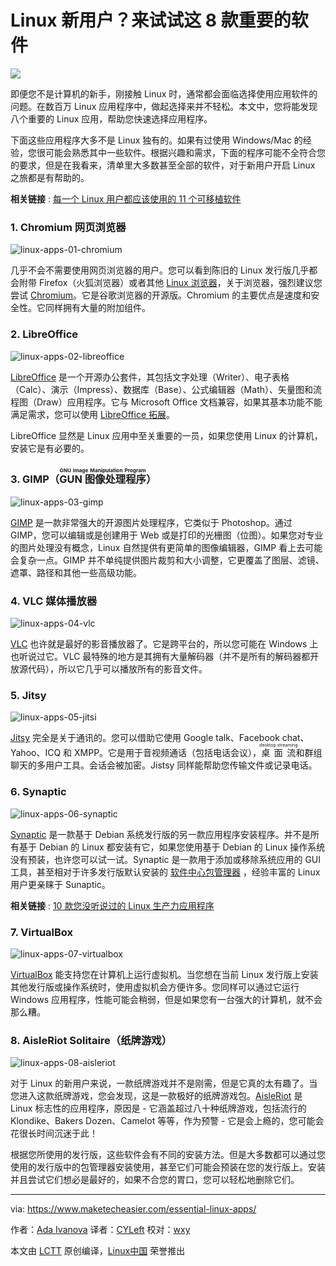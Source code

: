 Linux 新用户？来试试这 8 款重要的软件
======

![](https://www.maketecheasier.com/assets/uploads/2018/01/Linux-apps-00-Featured.png)

即便您不是计算机的新手，刚接触 Linux 时，通常都会面临选择使用应用软件的问题。在数百万 Linux 应用程序中，做起选择来并不轻松。本文中，您将能发现八个重要的 Linux 应用，帮助您快速选择应用程序。

下面这些应用程序大多不是 Linux 独有的。如果有过使用 Windows/Mac 的经验，您很可能会熟悉其中一些软件。根据兴趣和需求，下面的程序可能不全符合您的要求，但是在我看来，清单里大多数甚至全部的软件，对于新用户开启 Linux 之旅都是有帮助的。

**相关链接** : [每一个 Linux 用户都应该使用的 11 个可移植软件][1]

### 1. Chromium 网页浏览器

![linux-apps-01-chromium][2]

几乎不会不需要使用网页浏览器的用户。您可以看到陈旧的 Linux 发行版几乎都会附带 Firefox（火狐浏览器）或者其他 [Linux 浏览器][3]，关于浏览器，强烈建议您尝试 [Chromium][4]。它是谷歌浏览器的开源版。Chromium 的主要优点是速度和安全性。它同样拥有大量的附加组件。

### 2. LibreOffice

![linux-apps-02-libreoffice][5]

[LibreOffice][6] 是一个开源办公套件，其包括文字处理（Writer）、电子表格（Calc）、演示（Impress）、数据库（Base）、公式编辑器（Math）、矢量图和流程图（Draw）应用程序。它与 Microsoft Office 文档兼容，如果其基本功能不能满足需求，您可以使用 [LibreOffice 拓展][7]。

LibreOffice 显然是 Linux 应用中至关重要的一员，如果您使用 Linux 的计算机，安装它是有必要的。

### 3. GIMP（<ruby>GUN 图像处理程序<rt>GNU Image Manipulation Program</rt></ruby>）

![linux-apps-03-gimp][8]

[GIMP][9] 是一款非常强大的开源图片处理程序，它类似于 Photoshop。通过 GIMP，您可以编辑或是创建用于 Web 或是打印的光栅图（位图）。如果您对专业的图片处理没有概念，Linux 自然提供有更简单的图像编辑器，GIMP 看上去可能会复杂一点。GIMP 并不单纯提供图片裁剪和大小调整，它更覆盖了图层、滤镜、遮罩、路径和其他一些高级功能。

### 4. VLC 媒体播放器

![linux-apps-04-vlc][10]

[VLC][11] 也许就是最好的影音播放器了。它是跨平台的，所以您可能在 Windows 上也听说过它。VLC 最特殊的地方是其拥有大量解码器（并不是所有的解码器都开放源代码），所以它几乎可以播放所有的影音文件。

### 5. Jitsy

![linux-apps-05-jitsi][12]

[Jitsy][13] 完全是关于通讯的。您可以借助它使用 Google talk、Facebook chat、Yahoo、ICQ 和 XMPP。它是用于音视频通话（包括电话会议），<ruby>桌面流<rt>desktop streaming</rt></ruby>和群组聊天的多用户工具。会话会被加密。Jistsy 同样能帮助您传输文件或记录电话。

### 6. Synaptic

![linux-apps-06-synaptic][14]

[Synaptic][15] 是一款基于 Debian 系统发行版的另一款应用程序安装程序。并不是所有基于 Debian 的 Linux 都安装有它，如果您使用基于 Debian 的 Linux 操作系统没有预装，也许您可以试一试。Synaptic 是一款用于添加或移除系统应用的 GUI 工具，甚至相对于许多发行版默认安装的 [软件中心包管理器][16] ，经验丰富的 Linux 用户更亲睐于 Sunaptic。

**相关链接** : [10 款您没听说过的 Linux 生产力应用程序][17]

### 7. VirtualBox

![linux-apps-07-virtualbox][18]

[VirtualBox][19] 能支持您在计算机上运行虚拟机。当您想在当前 Linux 发行版上安装其他发行版或操作系统时，使用虚拟机会方便许多。您同样可以通过它运行 Windows 应用程序，性能可能会稍弱，但是如果您有一台强大的计算机，就不会那么糟。

### 8. AisleRiot Solitaire（纸牌游戏）

![linux-apps-08-aisleriot][20]

对于 Linux 的新用户来说，一款纸牌游戏并不是刚需，但是它真的太有趣了。当您进入这款纸牌游戏，您会发现，这是一款极好的纸牌游戏包。[AisleRiot][21] 是 Linux 标志性的应用程序，原因是 - 它涵盖超过八十种纸牌游戏，包括流行的 Klondike、Bakers Dozen、Camelot 等等，作为预警 - 它是会上瘾的，您可能会花很长时间沉迷于此！

根据您所使用的发行版，这些软件会有不同的安装方法。但是大多数都可以通过您使用的发行版中的包管理器安装使用，甚至它们可能会预装在您的发行版上。安装并且尝试它们想必是最好的，如果不合您的胃口，您可以轻松地删除它们。

--------------------------------------------------------------------------------

via: https://www.maketecheasier.com/essential-linux-apps/

作者：[Ada Ivanova][a]
译者：[CYLeft](https://github.com/CYLeft)
校对：[wxy](https://github.com/wxy)

本文由 [LCTT](https://github.com/LCTT/TranslateProject) 原创编译，[Linux中国](https://linux.cn/) 荣誉推出

[a]:https://www.maketecheasier.com/author/adaivanoff/
[1]:https://www.maketecheasier.com/portable-apps-for-linux/ (11 Portable Apps Every Linux User Should Use)
[2]:https://www.maketecheasier.com/assets/uploads/2018/01/Linux-apps-01-Chromium.jpg (linux-apps-01-chromium)
[3]:https://www.maketecheasier.com/linux-browsers-you-probably-havent-heard-of/
[4]:http://www.chromium.org/
[5]:https://www.maketecheasier.com/assets/uploads/2018/01/Linux-apps-02-LibreOffice.jpg (linux-apps-02-libreoffice)
[6]:https://www.libreoffice.org/
[7]:https://www.maketecheasier.com/best-libreoffice-extensions/
[8]:https://www.maketecheasier.com/assets/uploads/2018/01/Linux-apps-03-GIMP.jpg (linux-apps-03-gimp)
[9]:https://www.gimp.org/
[10]:https://www.maketecheasier.com/assets/uploads/2018/01/Linux-apps-04-VLC.jpg (linux-apps-04-vlc)
[11]:http://www.videolan.org/
[12]:https://www.maketecheasier.com/assets/uploads/2018/01/Linux-apps-05-Jitsi.jpg (linux-apps-05-jitsi)
[13]:https://jitsi.org/
[14]:https://www.maketecheasier.com/assets/uploads/2018/01/Linux-apps-06-Synaptic.jpg (linux-apps-06-synaptic)
[15]:http://www.nongnu.org/synaptic/
[16]:https://www.maketecheasier.com/are-linux-gui-software-centers-any-good/
[17]:https://www.maketecheasier.com/free-linux-productivity-apps-you-havent-heard-of/ (10 Free Linux Productivity Apps You Haven’t Heard Of)
[18]:https://www.maketecheasier.com/assets/uploads/2018/01/Linux-apps-07-VirtualBox.jpg (linux-apps-07-virtualbox)
[19]:https://www.virtualbox.org/
[20]:https://www.maketecheasier.com/assets/uploads/2018/01/Linux-apps-08-AisleRiot.jpg (linux-apps-08-aisleriot)
[21]:https://wiki.gnome.org/Aisleriot
